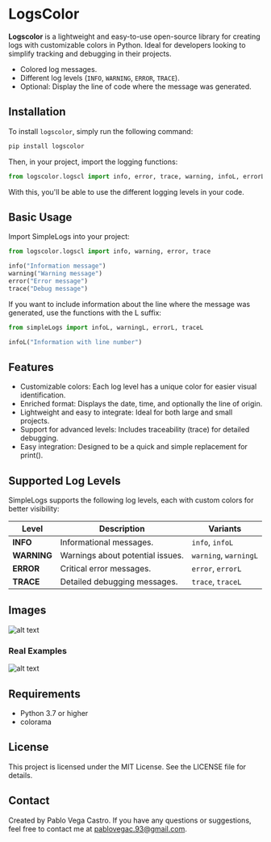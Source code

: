 # LogsColor
**Logscolor** is a lightweight and easy-to-use open-source library for creating logs with customizable colors in Python. Ideal for developers looking to simplify tracking and debugging in their projects.
- Colored log messages.
- Different log levels (`INFO`, `WARNING`, `ERROR`, `TRACE`).
- Optional: Display the line of code where the message was generated.

## Installation
To install `logscolor`, simply run the following command:

```bash
pip install logscolor
```
Then, in your project, import the logging functions:
```python
from logscolor.logscl import info, error, trace, warning, infoL, errorL, traceL, warningL
```
With this, you'll be able to use the different logging levels in your code.

## Basic Usage
Import SimpleLogs into your project:
```python
from logscolor.logscl import info, warning, error, trace

info("Information message")
warning("Warning message")
error("Error message")
trace("Debug message")
```

If you want to include information about the line where the message was generated, use the functions with the L suffix:

```python
from simpleLogs import infoL, warningL, errorL, traceL

infoL("Information with line number")
```

## Features
- Customizable colors: Each log level has a unique color for easier visual identification.
- Enriched format: Displays the date, time, and optionally the line of origin.
- Lightweight and easy to integrate: Ideal for both large and small projects.
- Support for advanced levels: Includes traceability (trace) for detailed debugging.
- Easy integration: Designed to be a quick and simple replacement for print().

## Supported Log Levels
SimpleLogs supports the following log levels, each with custom colors for better visibility:

| Level      | Description                              | Variants               |
|------------|------------------------------------------|-------------------------|
| **INFO**   | Informational messages.                  | `info`, `infoL`         |
| **WARNING**| Warnings about potential issues.   | `warning`, `warningL`   |
| **ERROR**  | Critical error messages.             | `error`, `errorL`       |
| **TRACE**  | Detailed debugging messages.      | `trace`, `traceL`       |

## Images
![alt text](/examples/example_terminal.png)

### Real Examples
![alt text](/examples/real_ex.png)

## Requirements
- Python 3.7 or higher
- colorama

## License
This project is licensed under the MIT License. See the LICENSE file for details.

## Contact
Created by Pablo Vega Castro. If you have any questions or suggestions, feel free to contact me at pablovegac.93@gmail.com.